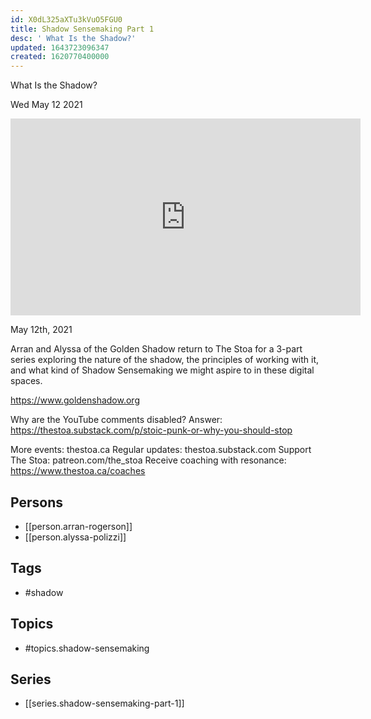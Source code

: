 ```yaml
---
id: X0dL325aXTu3kVuO5FGU0
title: Shadow Sensemaking Part 1
desc: ' What Is the Shadow?'
updated: 1643723096347
created: 1620770400000
---
```



 What Is the Shadow?

Wed May 12 2021

<iframe width="560" height="315" src="https://www.youtube.com/embed/2a9kD9csev0" title="Shadow Sensemaking Part 1: What Is the Shadow? w/ Arran Rogerson and Alyssa Polizzi" frameborder="0" allow="accelerometer; autoplay; clipboard-write; encrypted-media; gyroscope; picture-in-picture" allowfullscreen ></iframe>

May 12th, 2021

Arran and Alyssa of the Golden Shadow return to The Stoa for a 3-part series exploring the nature of the shadow, the principles of working with it, and what kind of Shadow Sensemaking we might aspire to in these digital spaces.

https://www.goldenshadow.org

Why are the YouTube comments disabled? Answer: https://thestoa.substack.com/p/stoic-punk-or-why-you-should-stop

More events: thestoa.ca
Regular updates: thestoa.substack.com
Support The Stoa: patreon.com/the_stoa
Receive coaching with resonance: https://www.thestoa.ca/coaches

## Persons

- [[person.arran-rogerson]]
- [[person.alyssa-polizzi]]

## Tags

- #shadow

## Topics

- #topics.shadow-sensemaking

## Series

- [[series.shadow-sensemaking-part-1]]

